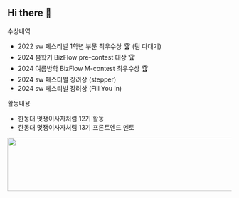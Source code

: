 ## Hi there 👋

<!--
**ejPark43/ejPark43** is a ✨ _special_ ✨ repository because its `README.md` (this file) appears on your GitHub profile.

Here are some ideas to get you started:

- 🔭 I’m currently working on ...
- 🌱 I’m currently learning ...
- 👯 I’m looking to collaborate on ...
- 🤔 I’m looking for help with ...
- 💬 Ask me about ...
- 📫 How to reach me: ...
- 😄 Pronouns: ...
- ⚡ Fun fact: ...
-->

수상내역
- 2022 sw 페스티벌 1학년 부문 최우수상 🏆 (팀 다대기) 
- 2024 봄학기 BizFlow pre-contest 대상 🏆
- 2024 여름방학 BizFlow M-contest 최우수상 🏆
- 2024 sw 페스티벌 장려상 (stepper)
- 2024 sw 페스티벌 장려상 (Fill You In)

활동내용 
- 한동대 멋쟁이사자처럼 12기 활동
- 한동대 멋쟁이사자처럼 13기 프론트엔드 멘토



<a href="https://github.com/devxb/gitanimals">
  <img src="https://render.gitanimals.org/lines/{ejPark43}?pet-id=1" width="1000" height="120"/>
</a>
